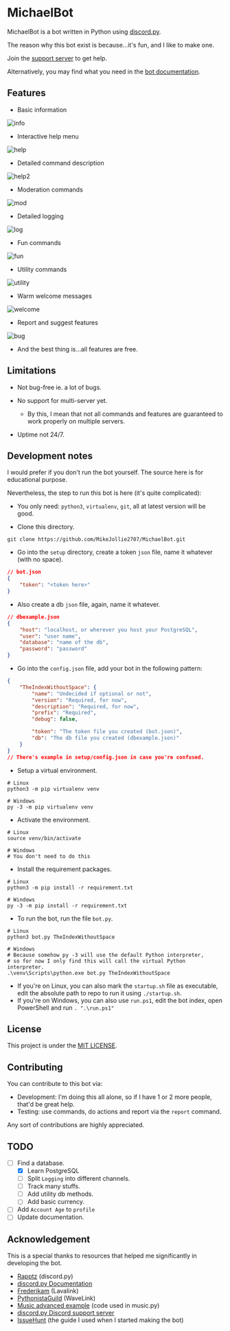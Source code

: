 # MichaelBot

MichaelBot is a bot written in Python using [discord.py](https://github.com/Rapptz/discord.py).

The reason why this bot exist is because...it's fun, and I like to make one.

Join the [support server](https://discord.gg/jeMeyNw) to get help.

Alternatively, you may find what you need in the [bot documentation](https://mikejollie2707.github.io/MichaelBot/).

## Features

- Basic information

![info](./img/info.png)

- Interactive help menu

![help](./img/help.png)

- Detailed command description

![help2](./img/help2.png)

- Moderation commands

![mod](./img/kick.png)

- Detailed logging

![log](./img/log.png)

- Fun commands

![fun](./img/fun.png)

- Utility commands

![utility](./img/utility.png)

- Warm welcome messages

![welcome](./img/welcome.png)

- Report and suggest features

![bug](./img/bug.png)

- And the best thing is...all features are free.

## Limitations

- Not bug-free ie. a lot of bugs.
- No support for multi-server yet.

  - By this, I mean that not all commands and features are guaranteed to work properly on multiple servers.

- Uptime not 24/7.

## Development notes

I would prefer if you don't run the bot yourself. The source here is for educational purpose.

Nevertheless, the step to run this bot is here (it's quite complicated):

- You only need: `python3`, `virtualenv`, `git`, all at latest version will be good.

- Clone this directory.

``` git
git clone https://github.com/MikeJollie2707/MichaelBot.git
```

- Go into the `setup` directory, create a token `json` file, name it whatever (with no space).

``` json
// bot.json
{
    "token": "<token here>"
}
```

- Also create a db `json` file, again, name it whatever.

```json
// dbexample.json
{
    "host": "localhost, or wherever you host your PostgreSQL",
    "user": "user name",
    "database": "name of the db",
    "password": "password"
}
```

- Go into the `config.json` file, add your bot in the following pattern:

``` json
{
    "TheIndexWithoutSpace": {
        "name": "Undecided if optional or not",
        "version": "Required, for now",
        "description": "Required, for now",
        "prefix": "Required",
        "debug": false,

        "token": "The token file you created (bot.json)",
        "db": "The db file you created (dbexample.json)"
    }
}
// There's example in setup/config.json in case you're confused.
```

- Setup a virtual environment.

``` terminal
# Linux
python3 -m pip virtualenv venv

# Windows
py -3 -m pip virtualenv venv
```

- Activate the environment.

``` terminal
# Linux
source venv/bin/activate

# Windows
# You don't need to do this
```

- Install the requirement packages.

``` terminal
# Linux
python3 -m pip install -r requirement.txt

# Windows
py -3 -m pip install -r requirement.txt
```

- To run the bot, run the file `bot.py`.

``` terminal
# Linux
python3 bot.py TheIndexWithoutSpace

# Windows
# Because somehow py -3 will use the default Python interpreter,
# so for now I only find this will call the virtual Python interpreter.
.\venv\Scripts\python.exe bot.py TheIndexWithoutSpace
```

  - If you're on Linux, you can also mark the `startup.sh` file as executable, edit the absolute path to repo to run it using `./startup.sh`.
  - If you're on Windows, you can also use `run.ps1`, edit the bot index, open PowerShell and run `. ".\run.ps1"`

## License

This project is under the [MIT LICENSE](LICENSE).

## Contributing

You can contribute to this bot via:

- Development: I'm doing this all alone, so if I have 1 or 2 more people, that'd be great help.
- Testing: use commands, do actions and report via the `report` command.

Any sort of contributions are highly appreciated.

## TODO

- [ ] Find a database.
  - [x] Learn PostgreSQL
  - [ ] Split `Logging` into different channels.
  - [ ] Track many stuffs.
  - [ ] Add utility db methods.
  - [ ] Add basic currency.
- [ ] Add `Account Age` to `profile`
- [ ] Update documentation.

## Acknowledgement

This is a special thanks to resources that helped me significantly in developing the bot.

- [Rapptz](https://github.com/Rapptz) (discord.py)
- [discord.py Documentation](https://discordpy.readthedocs.io/en/latest/api.html)
- [Frederikam](https://github.com/Frederikam) (Lavalink)
- [PythonistaGuild](https://github.com/PythonistaGuild) (WaveLink)
- [Music advanced example](https://github.com/PythonistaGuild/Wavelink/blob/master/examples/advanced/advanced.py) (code used in music.py)
- [discord.py Discord support server](https://discord.gg/r3sSKJJ)
- [IssueHunt](https://issuehunt.io/blog/How-to-write-a-Discord-bot-in-Python-5bb1f0e3c556c5005573c508) (the guide I used when I started making the bot)
